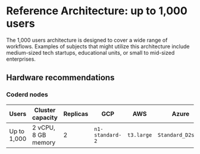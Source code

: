 # Reference Architecture: up to 1,000 users

The 1,000 users architecture is designed to cover a wide range of workflows.
Examples of subjects that might utilize this architecture include medium-sized
tech startups, educational units, or small to mid-sized enterprises.

## Hardware recommendations

### Coderd nodes

| Users       | Cluster capacity    | Replicas | GCP             | AWS        | Azure             |
| ----------- | ------------------- | -------- | --------------- | ---------- | ----------------- |
| Up to 1,000 | 2 vCPU, 8 GB memory | 2        | `n1-standard-2` | `t3.large` | `Standard_D2s_v3` |
